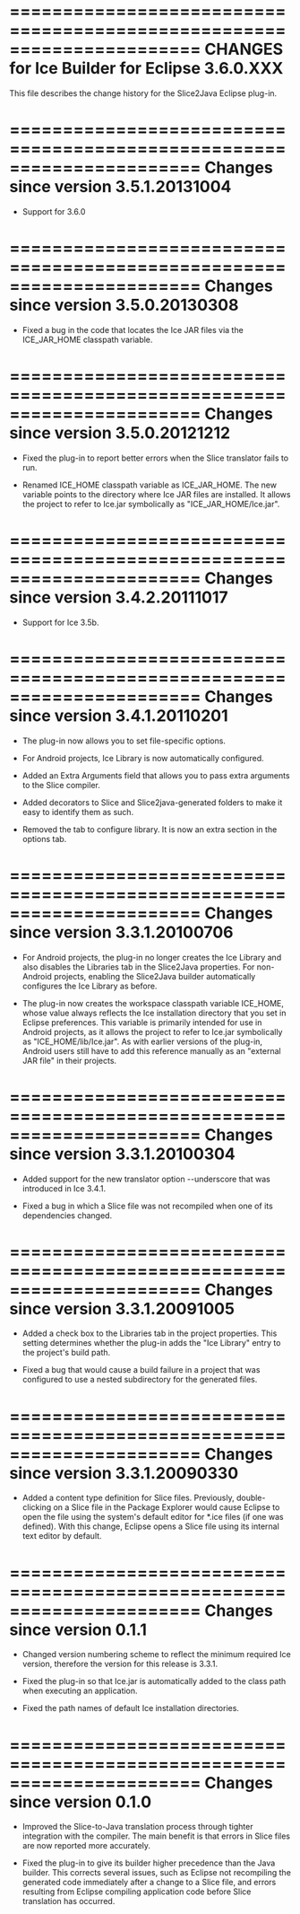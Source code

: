 ======================================================================
CHANGES for Ice Builder for Eclipse 3.6.0.XXX
======================================================================

This file describes the change history for the Slice2Java Eclipse
plug-in.

======================================================================
Changes since version 3.5.1.20131004
======================================================================

- Support for 3.6.0


======================================================================
Changes since version 3.5.0.20130308
======================================================================

- Fixed a bug in the code that locates the Ice JAR files via the
  ICE_JAR_HOME classpath variable.


======================================================================
Changes since version 3.5.0.20121212
======================================================================

- Fixed the plug-in to report better errors when the Slice translator
  fails to run.

- Renamed ICE_HOME classpath variable as ICE_JAR_HOME. The new
  variable points to the directory where Ice JAR files are installed.
  It allows the project to refer to Ice.jar symbolically as
  "ICE_JAR_HOME/Ice.jar".


======================================================================
Changes since version 3.4.2.20111017
======================================================================

- Support for Ice 3.5b.


======================================================================
Changes since version 3.4.1.20110201
======================================================================

- The plug-in now allows you to set file-specific options.

- For Android projects, Ice Library is now automatically configured.

- Added an Extra Arguments field that allows you to pass extra
  arguments to the Slice compiler.

- Added decorators to Slice and Slice2java-generated folders to make
  it easy to identify them as such.

- Removed the tab to configure library. It is now an extra section
  in the options tab.


======================================================================
Changes since version 3.3.1.20100706
======================================================================

- For Android projects, the plug-in no longer creates the Ice Library
  and also disables the Libraries tab in the Slice2Java properties.
  For non-Android projects, enabling the Slice2Java builder
  automatically configures the Ice Library as before.

- The plug-in now creates the workspace classpath variable ICE_HOME,
  whose value always reflects the Ice installation directory that
  you set in Eclipse preferences. This variable is primarily intended
  for use in Android projects, as it allows the project to refer to
  Ice.jar symbolically as "ICE_HOME/lib/Ice.jar". As with earlier
  versions of the plug-in, Android users still have to add this
  reference manually as an "external JAR file" in their projects.


======================================================================
Changes since version 3.3.1.20100304
======================================================================

- Added support for the new translator option --underscore that was
  introduced in Ice 3.4.1.

- Fixed a bug in which a Slice file was not recompiled when one of its
  dependencies changed.


======================================================================
Changes since version 3.3.1.20091005
======================================================================

- Added a check box to the Libraries tab in the project properties.
  This setting determines whether the plug-in adds the "Ice Library"
  entry to the project's build path.

- Fixed a bug that would cause a build failure in a project that was
  configured to use a nested subdirectory for the generated files.


======================================================================
Changes since version 3.3.1.20090330
======================================================================

- Added a content type definition for Slice files. Previously, double-
  clicking on a Slice file in the Package Explorer would cause Eclipse
  to open the file using the system's default editor for *.ice files
  (if one was defined). With this change, Eclipse opens a Slice file
  using its internal text editor by default.


======================================================================
Changes since version 0.1.1
======================================================================

- Changed version numbering scheme to reflect the minimum required Ice
  version, therefore the version for this release is 3.3.1.

- Fixed the plug-in so that Ice.jar is automatically added to the
  class path when executing an application.

- Fixed the path names of default Ice installation directories.


======================================================================
Changes since version 0.1.0
======================================================================

- Improved the Slice-to-Java translation process through tighter
  integration with the compiler. The main benefit is that errors in
  Slice files are now reported more accurately.

- Fixed the plug-in to give its builder higher precedence than the
  Java builder. This corrects several issues, such as Eclipse not
  recompiling the generated code immediately after a change to a Slice
  file, and errors resulting from Eclipse compiling application code
  before Slice translation has occurred.
